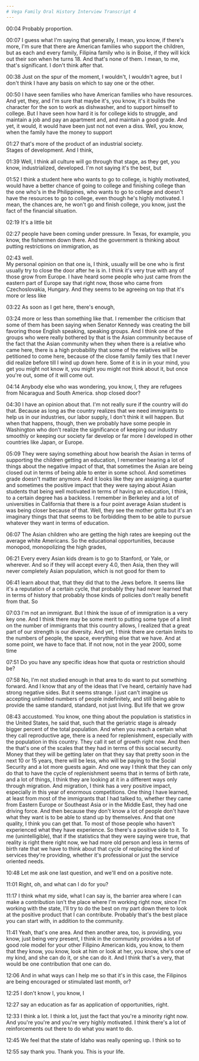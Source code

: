 ```yaml
---
# Vega Family Oral History Interview Transcript 4
---
```


00:04 
Probably proportion. 

00:07 
I guess what I'm saying that generally, I mean, you know, if there's more, I'm sure that there are  American families who support the children, but as each and every family, Filipina family who is in  Boise, if they will kick out their son when he turns 18. And that's none of them. I mean, to me, that's  significant. I don't think after that. 

00:38 
Just on the spur of the moment, I wouldn't, I wouldn't agree, but I don't think I have any basis on which  to say one or the other. 

00:50 
I have seen families who have American families who have resources. And yet, they, and I'm sure that  maybe it's, you know, it's it builds the character for the son to work as dishwasher, and to support  himself to college. But I have seen how hard it is for college kids to struggle, and maintain a job and  pay an apartment and, and maintain a good grade. And yet, it would, it would have been just not not  even a diss. Well, you know, when the family have the money to support 

01:27 
that's more of the product of an industrial society.  
Stages of development. And I think, 

01:39 
Well, I think all culture will go through that stage, as they get, you know, industrialized, developed. I'm  not saying it's the best, but 

01:52 
I think a student here who wants to go to college, is highly motivated, would have a better chance of  going to college and finishing college than the one who's in the Philippines, who wants to go to college  and doesn't have the resources to go to college, even though he's highly motivated. I mean, the  chances are, he won't go and finish college, you know, just the fact of the financial situation. 

02:19
It's a little bit 

02:27 
people have been coming under pressure. In Texas, for example, you know, the fishermen down there.  And the government is thinking about putting restrictions on immigration, as 

02:43 
well.  
My personal opinion on that one is, I think, usually will be one who is first usually try to close the door  after he is in. I think it's very true with any of those grow from Europe. I have heard some people who  just came from the eastern part of Europe say that right now, those who came from Czechoslovakia,  Hungary. And they seems to be agreeing on top that it's more or less like 

03:22 
As soon as I get here, there's enough, 

03:24 
more or less than something like that. I remember the criticism that some of them has been saying  when Senator Kennedy was creating the bill favoring those English speaking, speaking groups. And I  think one of the groups who were really bothered by that is the Asian community because of the fact  that the Asian community when they when there is a relative who came here, there is a high probability  that some of the relatives will be petitioned to come here, because of the close family family ties that I  never did realize before till I wind up down here. Some of it is in in your mind, you get you might not  know it, you might you might not think about it, but once you're out, some of it will come out. 

04:14 
Anybody else who was wondering, you know, I, they are refugees from Nicaragua and South America.  shop closed door? 

04:30 
I have an opinion about that. I'm not really sure if the country will do that. Because as long as the  country realizes that we need immigrants to help us in our industries, our labor supply, I don't think it  will happen. But when that happens, though, then we probably have some people in Washington who  don't realize the significance of keeping our industry smoothly or keeping our society far develop or far  more I developed in other countries like Japan, or Europe. 

05:09 
They were saying something about how bearish the Asian in terms of supporting the children getting an  education, I remember hearing a lot of things about the negative impact of that, that sometimes the  Asian are being closed out in terms of being able to enter in some school. And sometimes grade  doesn't matter anymore. And it looks like they are assigning a quarter and sometimes the positive  impact that they were saying about Asian students that being well motivated in terms of having an  education, I think, to a certain degree has a backless. I remember in Berkeley and a lot of universities in 
California that there is a four point average Asian student is was being closer because of that. Well,  they see the mother gotta but it's an imaginary things that that seems to be forbidding them to be able  to pursue whatever they want in terms of education. 

06:07 
The Asian children who are getting the high rates are keeping out the average white Americans. So the  educational opportunities, because monopod, monopolizing the high grades, 

06:21 
Every every Asian kids dream is to go to Stanford, or Yale, or wherever. And so if they will accept every  4.0, then Asia, then they will never completely Asian population, which is not good for them to 

06:41 
learn about that, that they did that to the Jews before. It seems like it's a reputation of a certain cycle,  that probably they had never learned that in terms of history that probably those kinds of policies don't  really benefit from that. So 

07:03 
I'm not an immigrant. But I think the issue of of immigration is a very key one. And I think there may be  some merit to putting some type of a limit on the number of immigrants that this country allows, I  realized that a great part of our strength is our diversity. And yet, I think there are certain limits to the  numbers of people, the space, everything else that we have. And at some point, we have to face that. If  not now, not in the year 2000, some time 

07:51 
Do you have any specific ideas how that quota or restriction should be? 

07:58 
No, I'm not studied enough in that area to do want to put something forward. And I know that any of the  ideas that I've heard, certainly have had strong negative sides. But it seems strange. I just can't  imagine us accepting unlimited numbers of people indefinitely, and still being able to provide the same  standard, standard, not just living. But life that we grow 

08:43 
accustomed. You know, one thing about the population is statistics in the United States, he said that,  such that the geriatric stage is already bigger percent of the total population. And when you reach a  certain what they call reproductive age, there is a need for replenishment, especially with the population  in this country. They call it set of growth right now. And then the that's one of the scales that they had in  terms of this social security. Money that they will be getting later on that they say that pretty soon in the  next 10 or 15 years, there will be less, who will be paying to the Social Security and a lot more guests  again. And one way I think that they can only do that to have the cycle of replenishment seems that in  terms of birth rate, and a lot of things, I think they are looking at it in a different ways only through  migration. And migration, I think has a very positive impact, especially in this year of enormous  competitions. One thing I have learned, at least from most of the immigrants that I had talked to,
whether they came from Eastern Europe or Southeast Asia or in the Middle East, they had one driving  force. And then because they don't know a lot of people don't have what they want is to be able to  stand up by themselves. And that one quality, I think you can get that. To most of those people who  haven't experienced what they have experience. So there's a positive side to it. To me (unintelligible),  that if the statistics that they were saying were true, that reality is right there right now, we had more old  person and less in terms of birth rate that we have to think about that cycle of replacing the kind of  services they're providing, whether it's professional or just the service oriented needs. 

10:48 
Let me ask one last question, and we'll end on a positive note. 

11:01 
Right, oh, and what can I do for you? 

11:17 
I think what my side, what I can say is, the barrier area where I can make a contribution isn't the place  where I'm working right now, since I'm working with the state, I'll try to do the best on my part down  there to look at the positive product that I can contribute. Probably that's the best place you can start  with, in addition to the community. 

11:41 
Yeah, that's one area. And then another area, too, is providing, you know, just being very present, I  think in the community provides a lot of good role model for your other Filipino American kids, you  know, to them that they know, you know, look at him or look at her, you know, she's one of my kind,  and she can do it, or she can do it. And I think that's a very, that would be one contribution that one can  do. 

12:06 
And in what ways can I help me so that it's in this case, the Filipinos are being encouraged or  stimulated last month, or? 

12:25 
I don't know I, you know, I 

12:27 
say an education as far as application of opportunities, right. 

12:33 
I think a lot. I think a lot, just the fact that you're a minority right now. And you're you're and you're very highly motivated. I think there's a lot of reinforcements out there to do what you want to do. 

12:45 
We feel that the state of Idaho was really opening up. I think so to

12:55 
say thank you. Thank you. This is your life.

